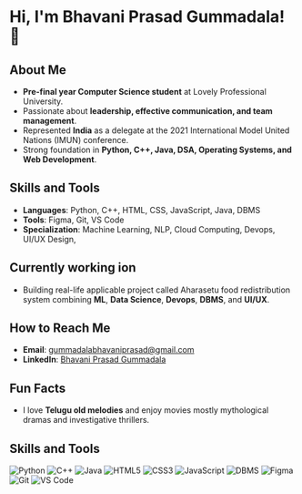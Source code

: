 # Hi, I'm Bhavani Prasad Gummadala! 👋

## About Me
- **Pre-final year Computer Science student** at Lovely Professional University.
- Passionate about **leadership, effective communication, and team management**.
- Represented **India** as a delegate at the 2021 International Model United Nations (IMUN) conference.
- Strong foundation in **Python, C++, Java, DSA, Operating Systems, and Web Development**.

## Skills and Tools
- **Languages**: Python, C++, HTML, CSS, JavaScript, Java, DBMS
- **Tools**: Figma, Git, VS Code
- **Specialization**: Machine Learning, NLP, Cloud Computing, Devops, UI/UX Design, 

## Currently working ion
- Building real-life applicable project called Aharasetu food redistribution system combining **ML**, **Data Science**, **Devops**, **DBMS**, and **UI/UX**.

## How to Reach Me
- **Email**:  gummadalabhavaniprasad@gmail.com
- **LinkedIn**:  [Bhavani Prasad Gummadala](www.linkedin.com/in/bhavaniprasadgummadala)


## Fun Facts
- I love **Telugu old melodies** and enjoy movies mostly mythological dramas and investigative thrillers.


## Skills and Tools

![Python](https://img.shields.io/badge/Python-3776AB?style=for-the-badge&logo=python&logoColor=white)
![C++](https://img.shields.io/badge/C++-00599C?style=for-the-badge&logo=cplusplus&logoColor=white)
![Java](https://img.shields.io/badge/Java-007396?style=for-the-badge&logo=java&logoColor=white)
![HTML5](https://img.shields.io/badge/HTML5-E34F26?style=for-the-badge&logo=html5&logoColor=white)
![CSS3](https://img.shields.io/badge/CSS3-1572B6?style=for-the-badge&logo=css3&logoColor=white)
![JavaScript](https://img.shields.io/badge/JavaScript-F7DF1E?style=for-the-badge&logo=javascript&logoColor=black)
![DBMS](https://img.shields.io/badge/DBMS-4A4A55?style=for-the-badge&logo=mysql&logoColor=white)
![Figma](https://img.shields.io/badge/Figma-F24E1E?style=for-the-badge&logo=figma&logoColor=white)
![Git](https://img.shields.io/badge/Git-F05032?style=for-the-badge&logo=git&logoColor=white)
![VS Code](https://img.shields.io/badge/VS%20Code-007ACC?style=for-the-badge&logo=visualstudiocode&logoColor=white)
